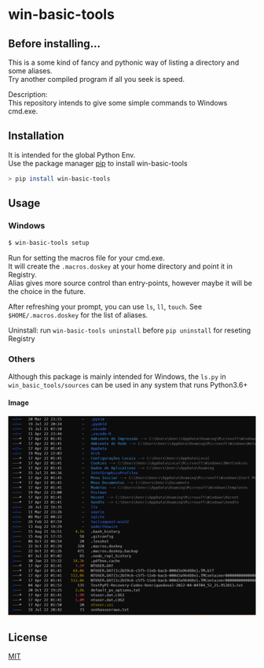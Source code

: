 # win-basic-tools


## Before installing...
This is a some kind of fancy and pythonic way of listing a directory and some aliases.  
Try another compiled program if all you seek is speed.  

Description:  
This repository intends to give some simple commands to Windows cmd.exe.

## Installation

It is intended for the global Python Env.  
Use the package manager [pip](https://pip.pypa.io/en/stable/) to install win-basic-tools

~~~bash
> pip install win-basic-tools
~~~

## Usage

### Windows

~~~bash
$ win-basic-tools setup
~~~

Run for setting the macros file for your cmd.exe.  
It will create the `.macros.doskey` at your home directory and point it in Registry.  
Alias gives more source control than entry-points, however maybe it will be the choice in the future.

After refreshing your prompt, you can use `ls`, `ll`, `touch`. See `$HOME/.macros.doskey` for the list of aliases.

Uninstall: run `win-basic-tools uninstall` before `pip uninstall` for reseting Registry


### Others

Although this package is mainly intended for Windows, the `ls.py` in `win_basic_tools/sources` can be used in any system that runs Python3.6+


#### Image

![Aplication exmaple](./example/ll_example.png "Example")


## License

[MIT](https://choosealicense.com/licenses/mit/)
